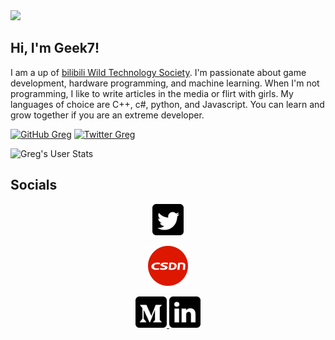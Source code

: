 <img src="https://github.com/badApple001/badApple001/blob/main/images/github_geek7.png">
<h2>Hi, I'm Geek7!</h2>
<p>I am a up of <a href="https://space.bilibili.com/453528870">bilibili Wild Technology Society</a>. I'm passionate about game development, hardware programming, and machine learning. When I'm not programming, I like to write articles in the media or flirt with girls. My languages of choice are C++, c#, python, and Javascript. You can learn and grow together if you are an extreme developer.
</em></p>

[![GitHub Greg](https://img.shields.io/github/followers/badApple001?label=follow&style=social)](https://github.com/badApple001)
[![Twitter Greg](https://img.shields.io/twitter/follow/gregcodesstuff?label=Follow)](https://twitter.com/JackChe78220965)

![Greg's User Stats](https://github-readme-stats.vercel.app/api?username=badApple001&show_icons=true&title_color=fff&icon_color=79ff97&text_color=9f9f9f&bg_color=151515)

## Socials
<div align="center">
  <a href="https://twitter.com/JackChe78220965">
  <img width="50" alt="" width="22px" src="https://github.com/badApple001/badApple001/blob/main/images/tw.png"/>
</a>

[![csdn](https://github.com/badApple001/badApple001/blob/main/images/csdn.svg)](https://blog.csdn.net/qq_39162566)

<a href="https://medium.com/@thegregjames">
  <img width="50" alt="" width="22px" src="https://github.com/badApple001/badApple001/blob/main/images/medium.png"/>
</a>
<a href="https://www.linkedin.com/in/gregory-james/">
  <img width="50" alt="" width="22px" src="https://github.com/badApple001/badApple001/blob/main/images/li.png" />
</a>
  </div>
